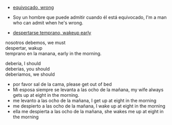 
* [equivocado, wrong](https://www.spanishdict.com/translate/equivocado)

* Soy un hombre que puede admitir cuando él está equivocado, I'm a man who can admit when he's wrong.

* [despertarse temprano, wakeup early](https://www.spanishdict.com/translate/despertarse%20temprano?langFrom=es)

nosotros debemos,            we must  
despertar,                   wakup  
temprano en la manana,       early in the morning.

deberia,    I should  
deberias,   you should  
deberiamos, we should  

* por favor sal de la cama, please get out of bed
* Mi esposa siempre se levanta a las ocho de la mañana, my wife always gets up at eight in the morning.
* me levanto a las ocho de la mañana, I get up at eight in the morning
* me despierto a las ocho de la mañana, I wake up at eight in the morning
* ella me despierta a las ocho de la mañana, she wakes me up at eight in the morning
